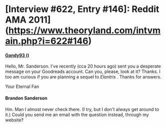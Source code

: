 # [Interview #622, Entry #146]: Reddit AMA 2011](https://www.theoryland.com/intvmain.php?i=622#146)

#### [Gandy93 ()](http://www.reddit.com/r/Fantasy/comments/k0fp8/iama_professional_fantasy_novelist_named_brandon/c2gkf44)

Hello, Mr. Sanderson. I've recently (cca 20 hours ago) sent you a desperate message on your Goodreads account. Can you, please, look at it? Thanks. I too am curious if you are planning a sequel to
*Elantris*
. Thanks for answers.

Your Eternal Fan

#### Brandon Sanderson

Hm. Man I almost never check there. (I try, but I don't always get around to it.) Could you send me an email with the question instead, through my website?

